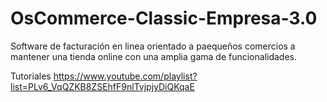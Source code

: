 # OsCommerce-Classic-Empresa-3.0

Software de facturación en linea orientado a paequeños comercios a mantener una tienda online con una amplia gama de funcionalidades.

Tutoriales
https://www.youtube.com/playlist?list=PLv6_VqQZKB8ZSEhfF9nlTvjpjyDiQKqaE
